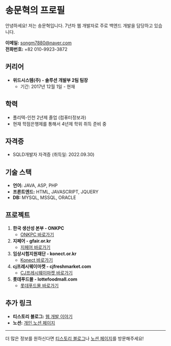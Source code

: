 # 송문혁의 프로필

안녕하세요! 저는 송문혁입니다. 7년차 웹 개발자로 주로 백엔드 개발을 담당하고 있습니다.

**이메일:** songm7880@naver.com  
**전화번호:** +82 010-9923-3872

## 커리어

- **위드시스템(주) - 솔루션 개발부 2팀 팀장**
  - 기간: 2017년 12월 1일 - 현재

## 학력

- 폴리텍-인천 2년제 졸업 (컴퓨터정보과)
- 현재 학점은행제를 통해서 4년제 학위 취득 준비 중

## 자격증

- SQLD개발자 자격증 (취득일: 2022.09.30)

## 기술 스택

- **언어:** JAVA, ASP, PHP
- **프론트엔드:** HTML, JAVASCRIPT, JQUERY
- **DB:** MYSQL, MSSQL, ORACLE

## 프로젝트

1. **한국 생산성 본부 - ONKPC**
   - [ONKPC 바로가기](https://onkpc.or.kr/e-kpc/front/index_new.jsp)
2. **지페어 - gfair.or.kr**
   - [지페어 바로가기](http://gfair.or.kr)
3. **임상시험지원재단 - konect.or.kr**
   - [Konect 바로가기](https://konect.or.kr)
4. **cj프레시웨이마켓 - cjfreshmarket.com**
   - [CJ프레시웨이마켓 바로가기](https://cjfreshmarket.com)
5. **롯데푸드몰 - lottefoodmall.com**
   - [롯데푸드몰 바로가기](https://lottefoodmall.com)

## 추가 링크

- **티스토리 블로그:** [웹 개발 이야기](https://web-dev-song.tistory.com/)
- **노션:** [개인 노션 페이지](https://www.notion.so/749b9b81ee3d439db928dae6466a0c2f?pvs=4)

---

더 많은 정보를 원하신다면 [티스토리 블로그](https://web-dev-song.tistory.com/)나 [노션 페이지](https://www.notion.so/749b9b81ee3d439db928dae6466a0c2f?pvs=4)를 방문해주세요!
